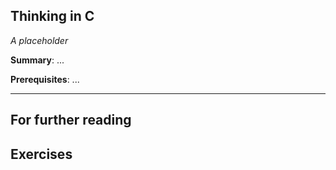 Thinking in C
-------------

*A placeholder*

**Summary**: ...

**Prerequisites**: ...

- - -

For further reading
-------------------

Exercises
---------


